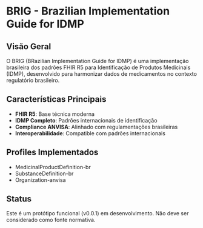 # BRIG - Brazilian Implementation Guide for IDMP

## Visão Geral

O BRIG (BRazilian Implementation Guide for IDMP) é uma implementação brasileira dos padrões FHIR R5 para Identificação de Produtos Medicinais (IDMP), desenvolvido para harmonizar dados de medicamentos no contexto regulatório brasileiro.

## Características Principais

- **FHIR R5**: Base técnica moderna
- **IDMP Completo**: Padrões internacionais de identificação
- **Compliance ANVISA**: Alinhado com regulamentações brasileiras
- **Interoperabilidade**: Compatible com padrões internacionais

## Profiles Implementados

- MedicinalProductDefinition-br
- SubstanceDefinition-br  
- Organization-anvisa

## Status

Este é um protótipo funcional (v0.0.1) em desenvolvimento. Não deve ser considerado como fonte normativa.